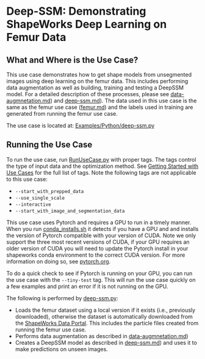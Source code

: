 # Deep-SSM: Demonstrating ShapeWorks Deep Learning on Femur Data

## What and Where is the Use Case? 

This use case demonstrates how to get shape models from unsegmented images using deep learning on the femur data. This includes performing data augmentation as well as building, training and testing a DeepSSM model. For a detailed description of these processes, please see [data-augmnetation.md](../deep-learning/data-augmentation.md)) and [deep-ssm.md](../deep-learning/deep-ssm.md)). The data used in this use case is the same as the femur use case ([femur.md](femur.md)) and the labels used in training are generated from running the femur use case. 

The use case is located at: [Examples/Python/deep-ssm.py](https://github.com/SCIInstitute/ShapeWorks/tree/master/Examples/Python/deep-ssm.py)

## Running the Use Case

To run the use case, run [RunUseCase.py](https://github.com/SCIInstitute/ShapeWorks/tree/master/Examples/Python/RunUseCase.py) with proper tags. The tags control the type of input data and the optimization method. See [Getting Started with Use Cases](../use-cases/use-cases.md#running-use-case) for the full list of tags. Note the following tags are not applicable to this use case:

* `--start_with_prepped_data`
* `--use_single_scale`
* `--interactive`
* `--start_with_image_and_segmentation_data`

This use case uses Pytorch and requires a GPU to run in a timely manner. When you run [conda_installs.sh](https://github.com/SCIInstitute/ShapeWorks/tree/master/conda_install.sh) it detects if you have a GPU and and installs the version of Pytorch compatible with your version of CUDA. Note we only support the three most recent versions of CUDA, if your GPU requires an older version of CUDA you will need to update the Pytorch install in your shapeworks conda environment to the correct CUDA version. For more information on doing so, see [pytorch.org](https://pytorch.org/).

To do a quick check to see if Pytorch is running on your GPU, you can run the use case with the `--tiny-test` tag. This will run the use case quickly on a few examples and print an error if it is not running on the GPU.

The following is performed by [deep-ssm.py](https://github.com/SCIInstitute/ShapeWorks/tree/master/Examples/Python/deep-ssm.py):

* Loads the femur dataset using a local version if it exists (i.e., previously downloaded), otherwise the dataset is automatically downloaded from the [ShapeWorks Data Portal](http://cibc1.sci.utah.edu:8080/). This includes the particle files created from running the femur use case. 
* Performs data augmentation as described in [data-augmnetation.md](../deep-learning/data-augmentation.md))
* Creates a DeepSSM model as described in [deep-ssm.md](../deep-learning/deep-ssm.md)) and uses it to make predictions on unseen images.
